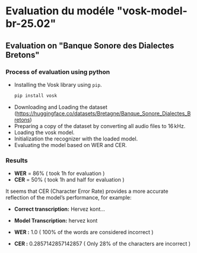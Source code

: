 # Evaluation du modéle "vosk-model-br-25.02" 
## Evaluation on "Banque Sonore des Dialectes Bretons"
### Process of evaluation using python
* Installing the Vosk library using `pip`.
     ```bash
   pip install vosk
* Downloading and Loading the dataset (https://huggingface.co/datasets/Bretagne/Banque_Sonore_Dialectes_Bretons)
* Preparing a copy of the dataset by converting all audio files to 16 kHz.
* Loading the vosk model.
* Initialization the recognizer with the loaded model.
* Evaluating the model based on WER and CER.

### Results
* **WER** = 86% ( took 1h for evaluation )
* **CER** = 50% ( took 1h and half for evaluation )

It seems that CER (Character Error Rate) provides a more accurate reflection of the model’s performance, for example:
- **Correct transcription:** Hervez kont...
- **Model Transcription:** hervez kont

- **WER :** 1.0 ( 100% of the words are considered incorrect )
- **CER :** 0.2857142857142857 ( Only 28% of the characters are incorrect )
